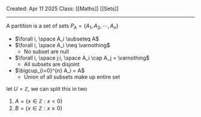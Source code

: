 Created: Apr 11 2025
Class: [[Maths]] [[Sets]] 
- - -
A partition is a set of sets 
$P_A = \{ A_1, A_2, \cdots, A_n\}$

- $\forall i, \space A_i \subseteq A$
-  $\forall i, \space A_i \neq \varnothing$
	- No subset are null
- $\forall i, \space j:i, \space A_i \cap A_j = \varnothing$
	- All subsets are disjoint
- $\bigcup_{i=0}^{n} A_i = A$
	- Union of all subsets make up entire set


let $U = \mathbb{Z}$, we can split this in two

1. $A = \{x \in \mathbb{Z} : x < 0\}$
2.  $B = \{x \in \mathbb{Z} : x \geq 0\}$
